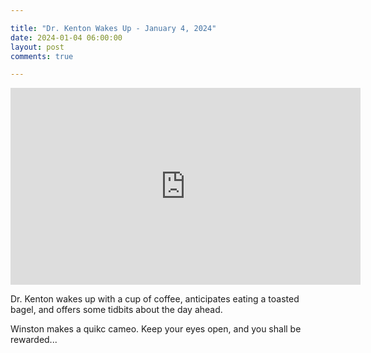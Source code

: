 ```yaml
---

title: "Dr. Kenton Wakes Up - January 4, 2024"
date: 2024-01-04 06:00:00
layout: post
comments: true

---
```



<iframe width="560" height="315" src="https://www.youtube.com/embed/eP83LcwZDbs?si=TkKUCTt8LIP_S_TW" title="YouTube video player" frameborder="0" allow="accelerometer; autoplay; clipboard-write; encrypted-media; gyroscope; picture-in-picture; web-share" allowfullscreen></iframe>


Dr. Kenton wakes up with a cup of coffee, anticipates eating a toasted bagel, and offers some tidbits about the day ahead. 

Winston makes a quikc cameo. Keep your eyes open, and you shall be rewarded...